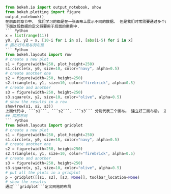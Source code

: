 ``` Python
from bokeh.io import output_notebook, show
from bokeh.plotting import figure
output_notebook()
在前面的章节中， 我们学习的都是在一张画布上展示不同的数据。 但是我们时常需要通过多个画布展示多样的内容。  
下面这段数据的定义将要用于后面的案例中.  
``` Python
x = list(range(11))
y0, y1, y2 = x, [10-i for i in x], [abs(i-5) for i in x]  
# 画布行布局与列布局  
``` Python
from bokeh.layouts import row
# create a new plot
s1 = figure(width=250, plot_height=250)
s1.circle(x, y0, size=10, color="navy", alpha=0.5)
# create another one
s2 = figure(width=250, height=250)
s2.triangle(x, y1, size=10, color="firebrick", alpha=0.5)
# create and another
s3 = figure(width=250, height=250)
s3.square(x, y2, size=10, color="olive", alpha=0.5)
# show the results in a row
show(row(s1, s2, s3))  
上面代码中, ```s1```, ```s2```, ```s3``` 分别代表三个画布。 建立好三画布后， 通过```row()```进行展示， 也就是说， 它们在水平线上展示一排。  
## 网格布局  
``` Python
from bokeh.layouts import gridplot
# create a new plot
s1 = figure(width=250, plot_height=250)
s1.circle(x, y0, size=10, color="navy", alpha=0.5)
# create another one
s2 = figure(width=250, height=250)
s2.triangle(x, y1, size=10, color="firebrick", alpha=0.5)
# create and another
s3 = figure(width=250, height=250)
s3.square(x, y2, size=10, color="olive", alpha=0.5)
# put all the plots in a gridplot
p = gridplot([[s1, s2], [s3, None]], toolbar_location=None)
# show the results
通过```gridplot```定义网格的布局
